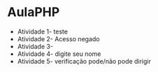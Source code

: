 # AulaPHP
 
* Atividade 1- teste
* Atividade 2- Acesso negado
* Atividade 3-
* Atividade 4- digite seu nome
* Atividade 5- verificação pode/não pode dirigir
